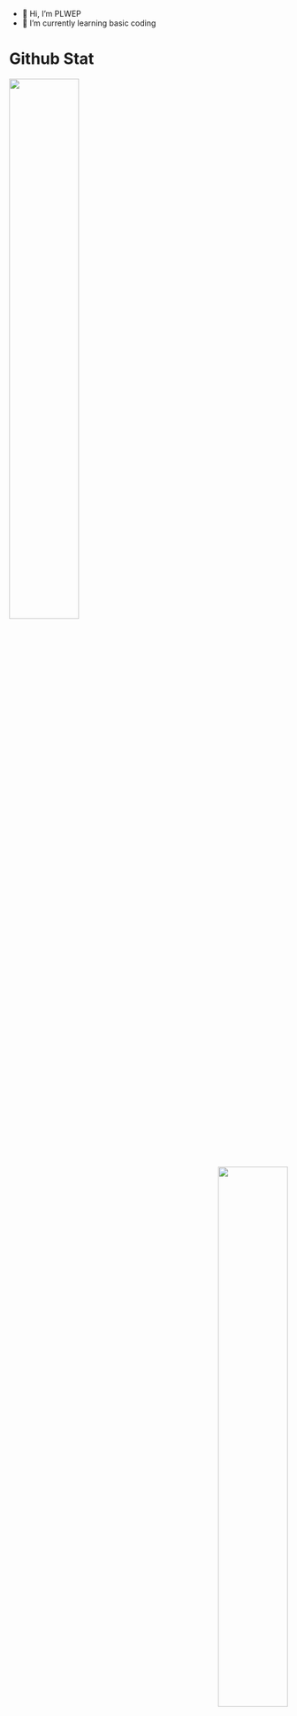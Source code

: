 - 👋 Hi, I’m PLWEP
- 🌱 I’m currently learning basic coding

# Github Stat

<p align="left">
  <a href="https://github.com/PLWEP">
    <img src="https://github-readme-stats.vercel.app/api?username=PLWEP&show_icons=true&theme=github_dark&hide_border=true" width="50%" />
  </a>
</p>

<p align="right">
  <a href="https://github.com/PLWEP">
    <img src="https://github-readme-streak-stats.herokuapp.com/?user=PLWEP&theme=github-dark-blue&hide_border=true" width="50%"/>
  </a>
</p>

<!---
PLWEP/PLWEP is a ✨ special ✨ repository because its `README.md` (this file) appears on your GitHub profile.
You can click the Preview link to take a look at your changes.
--->

